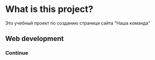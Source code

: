 # What is this project? 
Это учебный проект по созданию страници сайта "Наша команда"
## Web development
### Continue